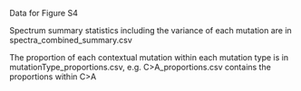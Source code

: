 Data for Figure S4

Spectrum summary statistics including the variance of each mutation are in spectra_combined_summary.csv

The proportion of each contextual mutation within each mutation type is in mutationType_proportions.csv, e.g. C>A_proportions.csv contains the proportions within C>A
